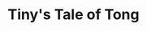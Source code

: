 # Tiny's Tale of Tong
<!--
_The Beetle and the Halfling, A Cilladril Folk Story_

<img src="wiki_images/Tiny's Tale of Tong.png"><i>Tong the dung beetle rolling a shining ball of waste through Cilladril, with Tiny riding atop</i></img>

> _"If you ever see a mountain move, don't run—climb aboard and hold on tight!"_
> **—Tiny**

**Bin:** [[Scape]]
**Basin:** [[Sacrus]]
**Eco:** [[Toma]] (South [[Usaka]], [[Hypri's Fall]]) of [[Toman Ecoss]]
**Kingdom:** [[Bluma]] + [[Nesa]]
**Phylum:** [[Leiqua]]  
**Class:** [[Usakan Growth]]  
**Order:** [[Cilladril]]

## The Tale

Once, when the grass was greenest and the trash piles were tall, I—Tiny, the smallest halfling in Cilladril—met Tong, the biggest beetle in all the world. Tong was rolling a dung-ball so grand it sparkled with Hypri glass and bits of old clockwork. I waved and shouted, "Need a hand, friend?" and Tong, with a voice like thunder in a barrel, said, "Hop on, Tiny!"

We rolled through the city, squishing trash and singing songs. The children cheered, the elders waved, and the grass parted before us. Tong told me stories of the old days, when he was just a little grub and the city was only a dream in Sibannac's mind.

But Tong gave me a warning: "Never poke my belly, and never steal my dung-ball. I only bite the mean and the greedy." I promised, and we rolled on, making the city cleaner and the day brighter.

When dusk came, Tong hummed a tune that made the grass dance, and I slid off his back, waving goodbye. Now, whenever you hear the grass singing at sunset, that's Tong and me, keeping Cilladril rolling along.

## Moral

Be kind to the helpers of the city, and they'll carry you far. But if you trouble Tong, beware—he's gentle, but not to those who harm the Growth.

## Related Wiki Pages

- [[Cilladril]]
- [[Tong]]
- [[Sibannac]]
- [[Usakan Growth]]

-->